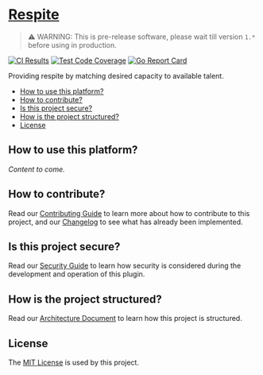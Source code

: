 # [Respite](https://github.com/dbtedman/respite)

> ⚠️ WARNING: This is pre-release software, please wait till version `1.*` before using in production.

[![CI Results](https://github.com/dbtedman/respite/workflows/ci/badge.svg)](https://github.com/dbtedman/respite/actions?workflow=ci)
[![Test Code Coverage](https://codecov.io/gh/dbtedman/respite/branch/master/graph/badge.svg)](https://codecov.io/gh/dbtedman/respite)
[![Go Report Card](https://goreportcard.com/badge/github.com/dbtedman/respite)](https://goreportcard.com/report/github.com/dbtedman/respite)

Providing respite by matching desired capacity to available talent.

-   [How to use this platform?](#how-to-use-this-platform)
-   [How to contribute?](#how-to-contribute)
-   [Is this project secure?](#is-this-project-secure)
-   [How is the project structured?](#how-is-the-project-structured)
-   [License](#license)

## How to use this platform?

_Content to come._

## How to contribute?

Read our [Contributing Guide](CONTRIBUTING.md) to learn more about how to contribute to this project, and our [Changelog](CHANGELOG.md) to see what has already been implemented.

## Is this project secure?

Read our [Security Guide](SECURITY.md) to learn how security is considered during the development and operation of this
plugin.

## How is the project structured?

Read our [Architecture Document](ARCHITECTURE.md) to learn how this project is structured.

## License

The [MIT License](./LICENSE.md) is used by this project.
